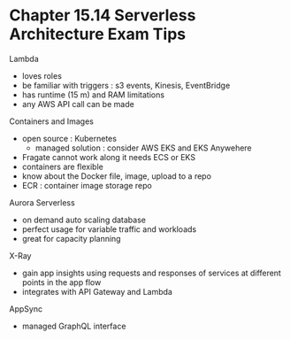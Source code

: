 # Chapter 15.14 Serverless Architecture Exam Tips

Lambda
- loves roles
- be familiar with triggers : s3 events, Kinesis, EventBridge
- has runtime (15 m) and RAM limitations
- any AWS API call can be made

Containers and Images
- open source : Kubernetes
	- managed solution : consider AWS EKS and EKS Anywehere
- Fragate cannot work along it needs ECS or EKS
- containers are flexible
- know about the Docker file, image, upload to a repo
- ECR : container image storage repo

Aurora Serverless
- on demand auto scaling database
- perfect usage for variable traffic and workloads
- great for capacity planning

X-Ray
- gain app insights using requests and responses of services at different points in the app flow
- integrates with API Gateway and Lambda

AppSync
- managed GraphQL interface
